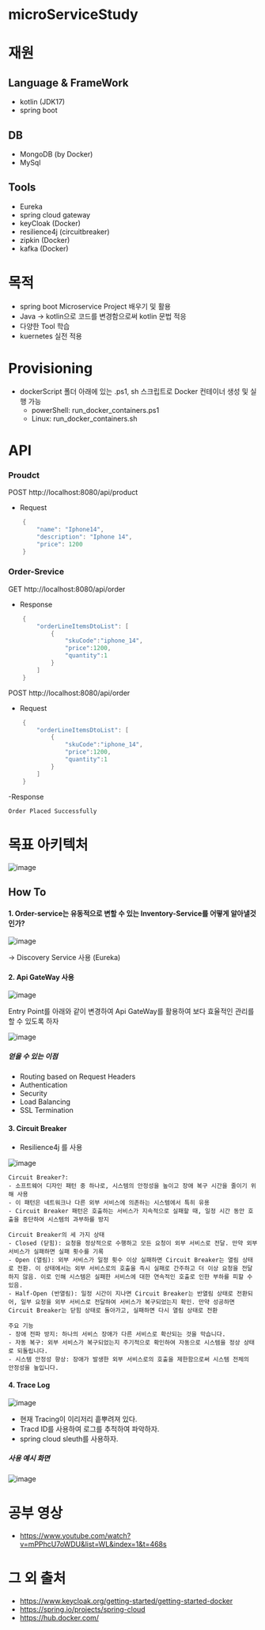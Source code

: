 # microServiceStudy
# 재원
## Language & FrameWork
- kotlin (JDK17)
- spring boot
## DB
- MongoDB (by Docker)
-  MySql
## Tools
- Eureka
- spring cloud gateway
- keyCloak (Docker)
- resilience4j (circuitbreaker)
- zipkin (Docker)
- kafka (Docker)

# 목적
- spring boot Microservice Project 배우기 및 활용
- Java -> kotlin으로 코드를 변경함으로써 kotlin 문법 적응
- 다양한 Tool 학습
- kuernetes 실전 적용

# Provisioning
- dockerScript 폴더 아래에 있는 .ps1, sh 스크립트로 Docker 컨테이너 생성 및 실행 가능
  - powerShell: run_docker_containers.ps1
  - Linux: run_docker_containers.sh

# API
### Proudct

POST http://localhost:8080/api/product
- Request
```java
    {
        "name": "Iphone14",
        "description": "Iphone 14",
        "price": 1200
    }
```

### Order-Srevice

GET http://localhost:8080/api/order
- Response
```java
    {
        "orderLineItemsDtoList": [
            {
                "skuCode":"iphone_14",
                "price":1200,
                "quantity":1
            }
        ]
    }
```

POST http://localhost:8080/api/order
- Request
```java
    {
        "orderLineItemsDtoList": [
            {
                "skuCode":"iphone_14",
                "price":1200,
                "quantity":1
            }
        ]
    }
```
-Response
```text
Order Placed Successfully
```

# 목표 아키텍처
![image](https://github.com/user-attachments/assets/a4a9ef9b-fe4f-4b73-8a66-c4083452ebe3)


## How To
#### 1. Order-service는 유동적으로 변할 수 있는 Inventory-Service를 어떻게 알아낼것인가?
![image](https://github.com/KYUHEON-LEE-94/microServiceStudy/assets/101496219/22ef289f-788a-4a31-9165-35e6667b0d3a)

-> Discovery Service 사용 (Eureka)

#### 2. Api GateWay 사용
![image](https://github.com/user-attachments/assets/6e8351bb-7d57-43eb-a46a-2c62300c89cf)

Entry Point를 아래와 같이 변경하여 Api GateWay를 활용하여 보다 효율적인 관리를 할 수 있도록 하자


![image](https://github.com/user-attachments/assets/4ed56f1e-a177-4d83-9161-1146013459f9)

##### 얻을 수 있는 이점
- Routing based on Request Headers
- Authentication
- Security
- Load Balancing
- SSL Termination

#### 3. Circuit Breaker
- Resilience4j 를 사용
  
![image](https://github.com/user-attachments/assets/c9cf7125-7ceb-4eca-9d2f-41818b353052)
```
Circuit Breaker?:
- 소프트웨어 디자인 패턴 중 하나로, 시스템의 안정성을 높이고 장애 복구 시간을 줄이기 위해 사용
- 이 패턴은 네트워크나 다른 외부 서비스에 의존하는 시스템에서 특히 유용
- Circuit Breaker 패턴은 호출하는 서비스가 지속적으로 실패할 때, 일정 시간 동안 호출을 중단하여 시스템의 과부하를 방지

Circuit Breaker의 세 가지 상태
- Closed (닫힘): 요청을 정상적으로 수행하고 모든 요청이 외부 서비스로 전달. 만약 외부 서비스가 실패하면 실패 횟수를 기록
- Open (열림): 외부 서비스가 일정 횟수 이상 실패하면 Circuit Breaker는 열림 상태로 전환. 이 상태에서는 외부 서비스로의 호출을 즉시 실패로 간주하고 더 이상 요청을 전달하지 않음. 이로 인해 시스템은 실패한 서비스에 대한 연속적인 호출로 인한 부하를 피할 수 있음.
- Half-Open (반열림): 일정 시간이 지나면 Circuit Breaker는 반열림 상태로 전환되어, 일부 요청을 외부 서비스로 전달하여 서비스가 복구되었는지 확인. 만약 성공하면 Circuit Breaker는 닫힘 상태로 돌아가고, 실패하면 다시 열림 상태로 전환

주요 기능
- 장애 전파 방지: 하나의 서비스 장애가 다른 서비스로 확산되는 것을 막습니다.
- 자동 복구: 외부 서비스가 복구되었는지 주기적으로 확인하여 자동으로 시스템을 정상 상태로 되돌립니다.
- 시스템 안정성 향상: 장애가 발생한 외부 서비스로의 호출을 제한함으로써 시스템 전체의 안정성을 높입니다.
```

#### 4. Trace Log
![image](https://github.com/user-attachments/assets/9a437bc6-7448-4f16-b96e-032ef8d62bbb)

- 현재 Tracing이 이리저리 흩뿌려져 있다.
- Tracd ID를 사용하여 로그를 추적하여 파악하자.
- spring cloud sleuth를 사용하자.

##### 사용 예시 화면
![image](https://github.com/user-attachments/assets/1d26c155-8704-443f-99c4-d36674fd6cea)



# 공부 영상
- https://www.youtube.com/watch?v=mPPhcU7oWDU&list=WL&index=1&t=468s

# 그 외 출처
- https://www.keycloak.org/getting-started/getting-started-docker
- https://spring.io/projects/spring-cloud
- https://hub.docker.com/
